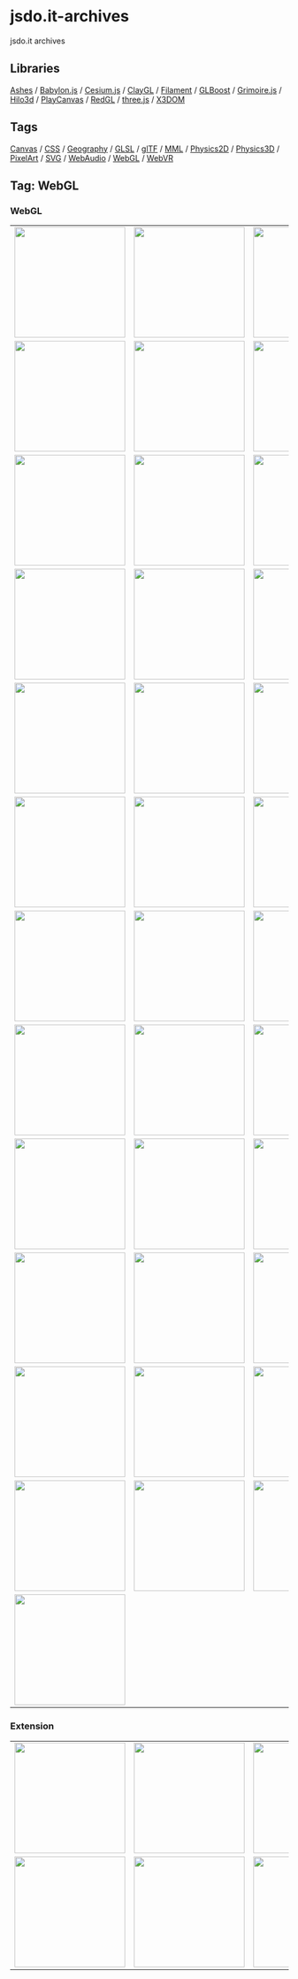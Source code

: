 # jsdo.it-archives
jsdo.it archives

## Libraries

[Ashes](../ashes) / [Babylon.js](../babylon.js) / [Cesium.js](../cesium.js) / [ClayGL](../claygl) / [Filament](../filament) / [GLBoost](../glboost)  / [Grimoire.js](../grimoire.js) / [Hilo3d](../hilo3d) / [PlayCanvas](../playcanvas) / [RedGL](../redgl) / [three.js](../three.js) / [X3DOM](../x3dom)

## Tags

[Canvas](../canvas) / [CSS](../css) / [Geography](../geography) / [GLSL](../glsl) / [glTF](../gltf) / [MML](../mml) / [Physics2D](../physics2d) / [Physics3D](../physics3d) / [PixelArt](../pixelart) / [SVG](../svg) / [WebAudio](../webaudio) / [WebGL](../webgl) / [WebVR](../webvr)

## Tag: WebGL

### WebGL

<table>
<tr>
<td><a href="https://cx20.github.io/jsdo.it-archives/cx20/oaQC" title="[簡易版] 30行で WebGL を試してみるテスト"><img src="https://cx20.github.io/jsdo.it-archives/screenshot/oaQC.jpg" width="200" height="200"></a></td>
<td><a href="https://cx20.github.io/jsdo.it-archives/cx20/vwnxi" title="[簡易版] WebGL で四角形を描いてみるテスト"><img src="https://cx20.github.io/jsdo.it-archives/screenshot/vwnxi.jpg" width="200" height="200"></a></td>
<td><a href="https://cx20.github.io/jsdo.it-archives/cx20/veHj" title="[簡易版] WebGL で四角形に色を付けてみるテスト"><img src="https://cx20.github.io/jsdo.it-archives/screenshot/veHj.jpg" width="200" height="200"></a></td>
<td><a href="https://cx20.github.io/jsdo.it-archives/cx20/fT6P" title="[簡易版] WebGL で四角形を分割してみるテスト"><img src="https://cx20.github.io/jsdo.it-archives/screenshot/fT6P.jpg" width="200" height="200"></a></td>
</tr>
<tr>
<td><a href="https://cx20.github.io/jsdo.it-archives/cx20/vtc5" title="[簡易版] WebGL で四角形を分割してみるテスト（その２）"><img src="https://cx20.github.io/jsdo.it-archives/screenshot/vtc5.jpg" width="200" height="200"></a></td>
<td><a href="https://cx20.github.io/jsdo.it-archives/cx20/bYto" title="[簡易版] WebGL で四角形を分割してみるテスト（その３）"><img src="https://cx20.github.io/jsdo.it-archives/screenshot/bYto.jpg" width="200" height="200"></a></td>
<td><a href="https://cx20.github.io/jsdo.it-archives/cx20/v2D1" title="[簡易版] WebGL で四角形を分割してみるテスト（その３）（改）"><img src="https://cx20.github.io/jsdo.it-archives/screenshot/v2D1.jpg" width="200" height="200"></a></td>
<td><a href="https://cx20.github.io/jsdo.it-archives/cx20/zUjs" title="[簡易版] WebGL で分割した四角形にテクスチャを貼り付けてみるテスト"><img src="https://cx20.github.io/jsdo.it-archives/screenshot/zUjs.jpg" width="200" height="200"></a></td>
</tr>
<tr>
<td><a href="https://cx20.github.io/jsdo.it-archives/cx20/puXG" title="[簡易版] WebGL で点をプロットしてみるテスト"><img src="https://cx20.github.io/jsdo.it-archives/screenshot/puXG.jpg" width="200" height="200"></a></td>
<td><a href="https://cx20.github.io/jsdo.it-archives/cx20/fPok" title="[簡易版] WebGL でサインカーブを描いてみるテスト"><img src="https://cx20.github.io/jsdo.it-archives/screenshot/fPok.jpg" width="200" height="200"></a></td>
<td><a href="https://cx20.github.io/jsdo.it-archives/cx20/dz02" title="[簡易版] WebGL で円を描いてみるテスト"><img src="https://cx20.github.io/jsdo.it-archives/screenshot/dz02.jpg" width="200" height="200"></a></td>
<td><a href="https://cx20.github.io/jsdo.it-archives/cx20/5vCG" title="[簡易版] WebGL で円を角度をつけて回転させてみるテスト"><img src="https://cx20.github.io/jsdo.it-archives/screenshot/5vCG.jpg" width="200" height="200"></a></td>
</tr>
<tr>
<td><a href="https://cx20.github.io/jsdo.it-archives/cx20/9Dru" title="[簡易版] WebGL でリサージュ図形を描いてみるテスト"><img src="https://cx20.github.io/jsdo.it-archives/screenshot/9Dru.jpg" width="200" height="200"></a></td>
<td><a href="https://cx20.github.io/jsdo.it-archives/cx20/gIb0" title="[簡易版] WebGL で球体を描いてみるテスト"><img src="https://cx20.github.io/jsdo.it-archives/screenshot/gIb0.jpg" width="200" height="200"></a></td>
<td><a href="https://cx20.github.io/jsdo.it-archives/cx20/iFeA" title="[簡易版] WebGL で球体を描いてみるテスト（その２）"><img src="https://cx20.github.io/jsdo.it-archives/screenshot/iFeA.jpg" width="200" height="200"></a></td>
<td><a href="https://cx20.github.io/jsdo.it-archives/cx20/kj5U" title="[簡易版] WebGL で立方体を回転させてみるテスト"><img src="https://cx20.github.io/jsdo.it-archives/screenshot/kj5U.jpg" width="200" height="200"></a></td>
</tr>
<tr>
<td><a href="https://cx20.github.io/jsdo.it-archives/cx20/mxFv" title="[簡易版] WebGL で Teapot を描いてみるテスト"><img src="https://cx20.github.io/jsdo.it-archives/screenshot/mxFv.jpg" width="200" height="200"></a></td>
<td><a href="https://cx20.github.io/jsdo.it-archives/cx20/rOZg" title="[簡易版] WebGL で Teapot に色を付けてみるテスト"><img src="https://cx20.github.io/jsdo.it-archives/screenshot/rOZg.jpg" width="200" height="200"></a></td>
<td><a href="https://cx20.github.io/jsdo.it-archives/cx20/x1NA" title="[簡易版] WebGL で Teapot に色を付けてみるテスト（その２）"><img src="https://cx20.github.io/jsdo.it-archives/screenshot/x1NA.jpg" width="200" height="200"></a></td>
<td><a href="https://cx20.github.io/jsdo.it-archives/cx20/cxmt" title="[簡易版] WebGL で Teapot にテクスチャを貼り付けてみるテスト"><img src="https://cx20.github.io/jsdo.it-archives/screenshot/cxmt.jpg" width="200" height="200"></a></td>
</tr>
<tr>
<td><a href="https://cx20.github.io/jsdo.it-archives/cx20/8H2X" title="[簡易版] WebGL で３次元関数をプロットしてみるテスト"><img src="https://cx20.github.io/jsdo.it-archives/screenshot/8H2X.jpg" width="200" height="200"></a></td>
<td><a href="https://cx20.github.io/jsdo.it-archives/cx20/wdgQ" title="[簡易版] WebGL で３次元関数をプロットしてみるテスト（その２）（改）"><img src="https://cx20.github.io/jsdo.it-archives/screenshot/wdgQ.jpg" width="200" height="200"></a></td>
<td><a href="https://cx20.github.io/jsdo.it-archives/cx20/fjNW" title="[簡易版] WebGL で３次元関数をプロットしてみるテスト（その２）（改2）"><img src="https://cx20.github.io/jsdo.it-archives/screenshot/fjNW.jpg" width="200" height="200"></a></td>
<td><a href="https://cx20.github.io/jsdo.it-archives/cx20/7HT1" title="[簡易版] WebGL で３次元関数をプロットしてみるテスト（その３）"><img src="https://cx20.github.io/jsdo.it-archives/screenshot/7HT1.jpg" width="200" height="200"></a></td>
</tr>
<tr>
<td><a href="https://cx20.github.io/jsdo.it-archives/cx20/uO5S" title="[簡易版] WebGL で３次元関数をプロットしてみるテスト（その４）"><img src="https://cx20.github.io/jsdo.it-archives/screenshot/uO5S.jpg" width="200" height="200"></a></td>
<td><a href="https://cx20.github.io/jsdo.it-archives/cx20/yYck" title="[簡易版] WebGL で３次元関数をプロットしてみるテスト（その５）"><img src="https://cx20.github.io/jsdo.it-archives/screenshot/yYck.jpg" width="200" height="200"></a></td>
<td><a href="https://cx20.github.io/jsdo.it-archives/cx20/2UUa" title="[簡易版] WebGL で３次元リサージュ図形に色を付けてみるテスト"><img src="https://cx20.github.io/jsdo.it-archives/screenshot/2UUa.jpg" width="200" height="200"></a></td>
<td><a href="https://cx20.github.io/jsdo.it-archives/cx20/qSiE" title="[簡易版] WebGL で小惑星をプロットしてみるテスト"><img src="https://cx20.github.io/jsdo.it-archives/screenshot/qSiE.jpg" width="200" height="200"></a></td>
</tr>
<tr>
<td><a href="https://cx20.github.io/jsdo.it-archives/cx20/cmlG" title="[簡易版] WebGL で小惑星をプロットしてみるテスト（その２）"><img src="https://cx20.github.io/jsdo.it-archives/screenshot/cmlG.jpg" width="200" height="200"></a></td>
<td><a href="https://cx20.github.io/jsdo.it-archives/cx20/GNaf" title="[簡易版] WebGL で小惑星をプロットしてみるテスト（その３）"><img src="https://cx20.github.io/jsdo.it-archives/screenshot/GNaf.jpg" width="200" height="200"></a></td>
<td><a href="https://cx20.github.io/jsdo.it-archives/cx20/1Z18" title="[簡易版] WebGL で小惑星をプロットしてみるテスト（その３）"><img src="https://cx20.github.io/jsdo.it-archives/screenshot/1Z18.jpg" width="200" height="200"></a></td>
<td><a href="https://cx20.github.io/jsdo.it-archives/cx20/yWWx" title="[簡易版] WebGL で火星の衛星フォボスをプロットしてみるテスト"><img src="https://cx20.github.io/jsdo.it-archives/screenshot/yWWx.jpg" width="200" height="200"></a></td>
</tr>
<tr>
<td><a href="https://cx20.github.io/jsdo.it-archives/cx20/yIKo" title="[簡易版] WebGL で小惑星に光を当ててみるテスト"><img src="https://cx20.github.io/jsdo.it-archives/screenshot/yIKo.jpg" width="200" height="200"></a></td>
<td><a href="https://cx20.github.io/jsdo.it-archives/cx20/8hau" title="[簡易版] WebGL で小惑星に光を当ててみるテスト（改）"><img src="https://cx20.github.io/jsdo.it-archives/screenshot/8hau.jpg" width="200" height="200"></a></td>
<td><a href="https://cx20.github.io/jsdo.it-archives/cx20/M3r1" title="[簡易版] WebGL で小惑星に光を当ててみるテスト（その３改）"><img src="https://cx20.github.io/jsdo.it-archives/screenshot/M3r1.jpg" width="200" height="200"></a></td>
<td><a href="https://cx20.github.io/jsdo.it-archives/cx20/q4Uk" title="[簡易版] WebGL で立方体に光を当ててみるテスト（調整中）"><img src="https://cx20.github.io/jsdo.it-archives/screenshot/q4Uk.jpg" width="200" height="200"></a></td>
</tr>
<tr>
<td><a href="https://cx20.github.io/jsdo.it-archives/cx20/gv10" title="[簡易版] WebGL で立方体に光を当ててみるテスト（フラットシェーディング編）"><img src="https://cx20.github.io/jsdo.it-archives/screenshot/gv10.jpg" width="200" height="200"></a></td>
<td><a href="https://cx20.github.io/jsdo.it-archives/cx20/UlyJ" title="[簡易版] WebGL で100万パーティクルを表示してみるテスト"><img src="https://cx20.github.io/jsdo.it-archives/screenshot/UlyJ.jpg" width="200" height="200"></a></td>
<td><a href="https://cx20.github.io/jsdo.it-archives/cx20/iIUA" title="[簡易版] WebGL で100万パーティクルを表示してみるテスト（改）"><img src="https://cx20.github.io/jsdo.it-archives/screenshot/iIUA.jpg" width="200" height="200"></a></td>
<td><a href="https://cx20.github.io/jsdo.it-archives/cx20/dglF" title="[簡易版] WebGL で地理院地図3Dデータをプロットしてみるテスト"><img src="https://cx20.github.io/jsdo.it-archives/screenshot/dglF.jpg" width="200" height="200"></a></td>
</tr>
<tr>
<td><a href="https://cx20.github.io/jsdo.it-archives/cx20/dha5" title="[簡易版] WebGL で地理院地図3Dデータをプロットしてみるテスト（その２）"><img src="https://cx20.github.io/jsdo.it-archives/screenshot/dha5.jpg" width="200" height="200"></a></td>
<td><a href="https://cx20.github.io/jsdo.it-archives/cx20/qtgW" title="[簡易版] WebGL で地理院地図3Dデータをプロットしてみるテスト（HeightMap 編）"><img src="https://cx20.github.io/jsdo.it-archives/screenshot/qtgW.jpg" width="200" height="200"></a></td>
<td><a href="https://cx20.github.io/jsdo.it-archives/cx20/bvIU" title="[簡易版] WebGL で写真を HeightMap に使ってみるテスト"><img src="https://cx20.github.io/jsdo.it-archives/screenshot/bvIU.jpg" width="200" height="200"></a></td>
<td><a href="https://cx20.github.io/jsdo.it-archives/cx20/cnkB" title="[簡易版] WebGL で写真を HeightMap に使ってみるテスト（その２）"><img src="https://cx20.github.io/jsdo.it-archives/screenshot/cnkB.jpg" width="200" height="200"></a></td>
</tr>
<tr>
<td><a href="https://cx20.github.io/jsdo.it-archives/cx20/CVyQ" title="[WebGL] きのこの山、たけのこの里の断面図を HeightMap に使ってみるテスト"><img src="https://cx20.github.io/jsdo.it-archives/screenshot/CVyQ.jpg" width="200" height="200"></a></td>
<td><a href="https://cx20.github.io/jsdo.it-archives/cx20/il5V" title="[簡易版] WebGL でフォントをプロットしてみるテスト"><img src="https://cx20.github.io/jsdo.it-archives/screenshot/il5V.jpg" width="200" height="200"></a></td>
<td><a href="https://cx20.github.io/jsdo.it-archives/cx20/vI7h" title="[簡易版] WebGL でフォントをプロットしてみるテスト（その２）"><img src="https://cx20.github.io/jsdo.it-archives/screenshot/vI7h.jpg" width="200" height="200"></a></td>
<td><a href="https://cx20.github.io/jsdo.it-archives/cx20/9oQB" title="[簡易版] WebGL でフォントをプロットしてみるテスト（その３）"><img src="https://cx20.github.io/jsdo.it-archives/screenshot/9oQB.jpg" width="200" height="200"></a></td>
</tr>
<tr>
<td><a href="https://cx20.github.io/jsdo.it-archives/cx20/cRQ1" title="[簡易版] WebGL でフォントをプロットしてみるテスト（その４）"><img src="https://cx20.github.io/jsdo.it-archives/screenshot/cRQ1.jpg" width="200" height="200"></a></td>
<td></td>
<td></td>
<td></td>
</tr>
</table>

### Extension

<table>
<tr>
<td><a href="https://cx20.github.io/jsdo.it-archives/cx20/6Kfq" title="forked: WebGL拡張 + Instancing"><img src="https://cx20.github.io/jsdo.it-archives/screenshot/6Kfq.jpg" width="200" height="200"></a></td>
<td><a href="https://cx20.github.io/jsdo.it-archives/cx20/A72xn" title="forked: Domino (WebGL拡張 + Oimo.js)"><img src="https://cx20.github.io/jsdo.it-archives/screenshot/A72xn.jpg" width="200" height="200"></a></td>
<td><a href="https://cx20.github.io/jsdo.it-archives/cx20/8Jar" title="forked: Waterfall (WebGL拡張 + Oimo.js)"><img src="https://cx20.github.io/jsdo.it-archives/screenshot/8Jar.jpg" width="200" height="200"></a></td>
<td><a href="https://cx20.github.io/jsdo.it-archives/cx20/A58k" title="Blockfall (WebGL拡張 + Oimo.js)"><img src="https://cx20.github.io/jsdo.it-archives/screenshot/A58k.jpg" width="200" height="200"></a></td>
</tr>
<tr>
<td><a href="https://cx20.github.io/jsdo.it-archives/cx20/ILM8" title="Blockfall (WebGL拡張 + Oimo.js)（その２）"><img src="https://cx20.github.io/jsdo.it-archives/screenshot/ILM8.jpg" width="200" height="200"></a></td>
<td><a href="https://cx20.github.io/jsdo.it-archives/cx20/uKB1" title="Teapotfall (WebGL拡張 + Oimo.js)"><img src="https://cx20.github.io/jsdo.it-archives/screenshot/uKB1.jpg" width="200" height="200"></a></td>
<td><a href="https://cx20.github.io/jsdo.it-archives/cx20/c6JP" title="Suikafall (WebGL拡張 + Oimo.js)"><img src="https://cx20.github.io/jsdo.it-archives/screenshot/c6JP.jpg" width="200" height="200"></a></td>
<td></td>
</tr>
</table>
